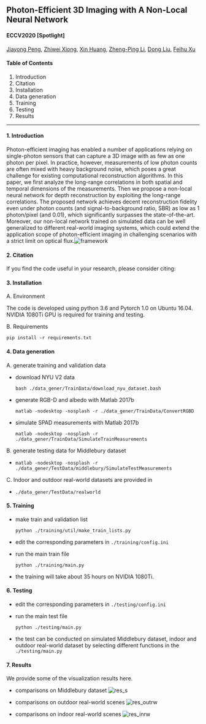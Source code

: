 ## Photon-Efficient 3D Imaging with A Non-Local Neural Network

#### **ECCV2020** [Spotlight]

[Jiayong Peng](https://scholar.google.com/citations?user=cXdZl0wAAAAJ&hl=en), [Zhiwei Xiong](https://scholar.google.com/citations?user=Snl0HPEAAAAJ&hl=en), [Xin Huang](https://quantum.ustc.edu.cn/web/en/node/480), [Zheng-Ping Li](https://quantum.ustc.edu.cn/web/en/node/694), [Dong Liu](https://scholar.google.com/citations?user=lOWByxoAAAAJ&hl=en), [Feihu Xu](https://scholar.google.ca/citations?user=-EZOdMIAAAAJ&hl=en)

#### **Table of Contents**

1. Introduction
2. Citation
3. Installation
4. Data generation
5. Training
6. Testing
7. Results

----

#### 1. Introduction

Photon-efficient imaging has enabled a number of applications relying on single-photon sensors that can capture a 3D image with as few as one photon per pixel. In practice, however, measurements of low photon counts are often mixed with heavy background noise, which poses a great challenge for existing computational reconstruction algorithms. In this paper, we first analyze the long-range correlations in both spatial and temporal dimensions of the measurements. Then we propose a non-local neural network for depth reconstruction by exploiting the long-range correlations. The proposed network achieves decent reconstruction fidelity even under photon counts (and signal-to-background ratio, SBR) as low as 1 photon/pixel (and 0.01), which significantly surpasses the state-of-the-art. Moreover, our non-local network trained on simulated data can be well generalized to different real-world imaging systems, which could extend the application scope of photon-efficient imaging in challenging scenarios with a strict limit on optical flux.![framework](https://github.com/JiayongO-O/Photon-Efficient-3D-Imaging-with-A-Non-Local-Neural-Network/blob/master/data_gener/framework-1.png)
#### 2. Citation

If you find the code useful in your research, please consider citing:



#### 3. Installation

A. Environment

The code is developed using python 3.6 and Pytorch 1.0 on Ubuntu 16.04. NVIDIA 1080Ti GPU is required for training and testing. 

B. Requirements

`pip install -r requirements.txt`

#### 4. Data generation

A. generate training and validation data

- download NYU V2 data

  `bash ./data_gener/TrainData/download_nyu_dataset.bash`

- generate RGB-D and albedo with Matlab 2017b

  `matlab -nodesktop -nosplash -r ./data_gener/TrainData/ConvertRGBD`

- simulate SPAD measurements with Matlab 2017b

  `matlab -nodesktop -nosplash -r ./data_gener/TrainData/SimulateTrainMeasurements`

B. generate testing data for Middlebury dataset

- `matlab -nodesktop -nosplash -r ./data_gener/TestData/middlebury/SimulateTestMeasurements`

C. Indoor and outdoor real-world datasets are provided in 

- `./data_gener/TestData/realworld`

#### 5. Training

- make train and validation list

  `python ./training/util/make_train_lists.py`

- edit the corresponding parameters in `./training/config.ini`

- run the main train file

  `python ./training/main.py`

- the training will take about 35 hours on NVIDIA 1080Ti.

#### 6. Testing

- edit the corresponding parameters in `./testing/config.ini`

- run the main test file

  `python ./testing/main.py`

- the test can be conducted on simulated Middlebury dataset, indoor and outdoor real-world dataset by selecting different functions in the `./testing/main.py`

#### 7. Results

We provide some of the visualization results here.

- comparisons on Middlebury dataset
![res_s](https://github.com/JiayongO-O/Photon-Efficient-3D-Imaging-with-A-Non-Local-Neural-Network/blob/master/data_gener/res_s.png)

- comparisons on outdoor real-world scenes
![res_outrw](https://github.com/JiayongO-O/Photon-Efficient-3D-Imaging-with-A-Non-Local-Neural-Network/blob/master/data_gener/res_outrw.png)

- comparisons on indoor real-world scenes
![res_inrw](https://github.com/JiayongO-O/Photon-Efficient-3D-Imaging-with-A-Non-Local-Neural-Network/blob/master/data_gener/res_inrw.png)

































